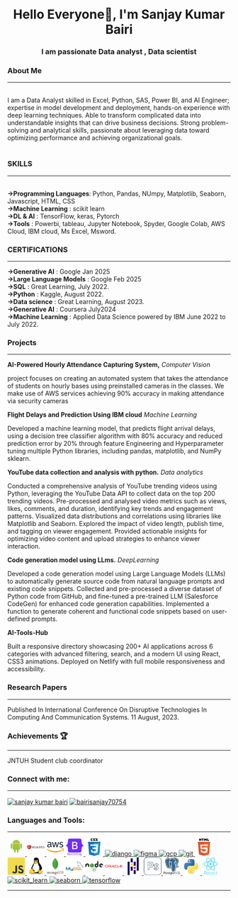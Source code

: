 <h1 align="center">Hello Everyone👋, I'm Sanjay Kumar Bairi</h1>
<h3 align="center">I am passionate Data analyst , Data scientist</h3>
<h3>About Me</h3>
<hr><br>
I am a Data Analyst skilled in Excel, Python, SAS, Power BI, and AI Engineer; expertise in model development and deployment, hands-on experience with deep learning techniques. Able to transform complicated data into understandable insights that can drive business decisions. Strong problem-solving and analytical skills, passionate about leveraging data toward optimizing performance and achieving organizational goals.
<br>
<br>
<h3>  <B>SKILLS</B>  </h3>
<hr><br>
 <b>->Programming Languages</b>: Python, Pandas, NUmpy, Matplotlib, Seaborn, Javascript, HTML, CSS<br>
 <b>->Machine Learning</b>     : scikit learn<br>
 <b>->DL & AI</b>              : TensorFlow, keras, Pytorch <br>
 <b>->Tools</b>                :  Powerbi, tableau, Jupyter Notebook, Spyder, Google Colab, AWS Cloud, IBM cloud, Ms Excel, Msword.<br>

 <h3><B>CERTIFICATIONS</B></h3><hr>


**->Generative AI**    :  Google Jan 2025<br>
**->Large Language Models**   :   Google Feb 2025<br>
**->SQL**              :  Great Learning, July 2022.<br>
**->Python**         :  Kaggle, August 2022.<br>
**->Data science**     :  Great Learning, August 2023.<br>
**->Generative AI**    :  Coursera July2024<br>
**->Machine Learning** :  Applied Data Science powered by IBM  June 2022 to  July 2022.<br>

<h3><B>Projects</B></h3><hr>
<b>AI-Powered Hourly Attendance Capturing System,</b>  <i>Computer Vision</i>
<p>project focuses on creating an automated system that takes the attendance of students on hourly bases using preinstalled cameras in the classes. We make use of AWS services achieving 90% accuracy in making attendance via security cameras</p>

<b>Flight Delays and Prediction Using IBM cloud</b>  <i>Machine Learning</i>
<p>Developed a machine learning model, that predicts flight arrival delays, using a decision tree classifier algorithm with 80% accuracy  and reduced prediction error by 20% through feature Engineering and Hyperparameter tuning multiple Python libraries, including pandas, matplotlib, and NumPy sklearn.<p>

<b>YouTube data collection and analysis with python.</b> <i>Data analytics</i>
<p>Conducted a comprehensive analysis of YouTube trending videos using Python, leveraging the YouTube Data API to collect data on the top 200 trending videos. Pre-processed and analysed video metrics such as views, likes, comments, and duration, identifying key trends and engagement patterns. Visualized data distributions and correlations using libraries like Matplotlib and Seaborn. Explored the impact of video length, publish time, and tagging on viewer engagement. Provided actionable insights for optimizing video content and upload strategies to enhance viewer interaction.</p>

<b>Code generation model using LLms.</b> <i> DeepLearning</i>
<p>Developed a code generation model using Large Language Models (LLMs) to automatically generate source code from natural language prompts and existing code snippets. Collected and pre-processed a diverse dataset of Python code from GitHub, and fine-tuned a pre-trained LLM (Salesforce CodeGen) for enhanced code generation capabilities. Implemented a function to generate coherent and functional code snippets based on user-defined prompts.</p>

<b>AI-Tools-Hub</b>
<p>Built a responsive directory showcasing 200+ AI applications across 6 categories with advanced filtering, search, and a modern UI using React, CSS3 animations. Deployed on Netlify with full mobile responsiveness and accessibility.
</p>



<h3><B>Research Papers</B></h3><hr>
<p>Published In International Conference On Disruptive Technologies In Computing And Communication Systems. 11 August, 2023.</p>

<h3><B></B>Achievements 🏆</h3><hr>
JNTUH Student club coordinator


<h3 align="left">Connect with me:</h3><hr>
<p align="left">
<a href="https://twitter.com/sanjay kumar bairi" target="blank"><img align="center" src="https://raw.githubusercontent.com/rahuldkjain/github-profile-readme-generator/master/src/images/icons/Social/twitter.svg" alt="sanjay kumar bairi" height="30" width="40" /></a>
<a href="https://linkedin.com/in/bairisanjay70754" target="blank"><img align="center" src="https://raw.githubusercontent.com/rahuldkjain/github-profile-readme-generator/master/src/images/icons/Social/linked-in-alt.svg" alt="bairisanjay70754" height="30" width="40" /></a>
</p>

<h3 align="left">Languages and Tools:</h3><hr>
<p align="left"> <a href="https://developer.android.com" target="_blank" rel="noreferrer"> <img src="https://raw.githubusercontent.com/devicons/devicon/master/icons/android/android-original-wordmark.svg" alt="android" width="40" height="40"/> </a> <a href="https://angular.io" target="_blank" rel="noreferrer"> <img src="https://raw.githubusercontent.com/devicons/devicon/master/icons/angularjs/angularjs-original-wordmark.svg" alt="angularjs" width="40" height="40"/> </a> <a href="https://aws.amazon.com" target="_blank" rel="noreferrer"> <img src="https://raw.githubusercontent.com/devicons/devicon/master/icons/amazonwebservices/amazonwebservices-original-wordmark.svg" alt="aws" width="40" height="40"/> </a> <a href="https://getbootstrap.com" target="_blank" rel="noreferrer"> <img src="https://raw.githubusercontent.com/devicons/devicon/master/icons/bootstrap/bootstrap-plain-wordmark.svg" alt="bootstrap" width="40" height="40"/> </a> <a href="https://www.w3schools.com/css/" target="_blank" rel="noreferrer"> <img src="https://raw.githubusercontent.com/devicons/devicon/master/icons/css3/css3-original-wordmark.svg" alt="css3" width="40" height="40"/> </a> <a href="https://www.djangoproject.com/" target="_blank" rel="noreferrer"> <img src="https://cdn.worldvectorlogo.com/logos/django.svg" alt="django" width="40" height="40"/> </a> <a href="https://www.figma.com/" target="_blank" rel="noreferrer"> <img src="https://www.vectorlogo.zone/logos/figma/figma-icon.svg" alt="figma" width="40" height="40"/> </a> <a href="https://cloud.google.com" target="_blank" rel="noreferrer"> <img src="https://www.vectorlogo.zone/logos/google_cloud/google_cloud-icon.svg" alt="gcp" width="40" height="40"/> </a> <a href="https://git-scm.com/" target="_blank" rel="noreferrer"> <img src="https://www.vectorlogo.zone/logos/git-scm/git-scm-icon.svg" alt="git" width="40" height="40"/> </a> <a href="https://www.w3.org/html/" target="_blank" rel="noreferrer"> <img src="https://raw.githubusercontent.com/devicons/devicon/master/icons/html5/html5-original-wordmark.svg" alt="html5" width="40" height="40"/> </a> <a href="https://developer.mozilla.org/en-US/docs/Web/JavaScript" target="_blank" rel="noreferrer"> <img src="https://raw.githubusercontent.com/devicons/devicon/master/icons/javascript/javascript-original.svg" alt="javascript" width="40" height="40"/> </a> <a href="https://www.linux.org/" target="_blank" rel="noreferrer"> <img src="https://raw.githubusercontent.com/devicons/devicon/master/icons/linux/linux-original.svg" alt="linux" width="40" height="40"/> </a> <a href="https://www.mongodb.com/" target="_blank" rel="noreferrer"> <img src="https://raw.githubusercontent.com/devicons/devicon/master/icons/mongodb/mongodb-original-wordmark.svg" alt="mongodb" width="40" height="40"/> </a> <a href="https://www.mysql.com/" target="_blank" rel="noreferrer"> <img src="https://raw.githubusercontent.com/devicons/devicon/master/icons/mysql/mysql-original-wordmark.svg" alt="mysql" width="40" height="40"/> </a> <a href="https://nodejs.org" target="_blank" rel="noreferrer"> <img src="https://raw.githubusercontent.com/devicons/devicon/master/icons/nodejs/nodejs-original-wordmark.svg" alt="nodejs" width="40" height="40"/> </a> <a href="https://www.oracle.com/" target="_blank" rel="noreferrer"><img src="https://raw.githubusercontent.com/devicons/devicon/master/icons/oracle/oracle-original.svg" alt="oracle" width="40" height="40"/> </a> <a href="https://pandas.pydata.org/" target="_blank" rel="noreferrer"> <img src="https://raw.githubusercontent.com/devicons/devicon/2ae2a900d2f041da66e950e4d48052658d850630/icons/pandas/pandas-original.svg" alt="pandas" width="40" height="40"/> </a> <a href="https://www.photoshop.com/en" target="_blank" rel="noreferrer"> <img src="https://raw.githubusercontent.com/devicons/devicon/master/icons/photoshop/photoshop-line.svg" alt="photoshop" width="40" height="40"/> </a> <a href="https://www.postgresql.org" target="_blank" rel="noreferrer"> <img src="https://raw.githubusercontent.com/devicons/devicon/master/icons/postgresql/postgresql-original-wordmark.svg" alt="postgresql" width="40" height="40"/> </a> <a href="https://www.python.org" target="_blank" rel="noreferrer"> <img src="https://raw.githubusercontent.com/devicons/devicon/master/icons/python/python-original.svg" alt="python" width="40" height="40"/> </a> <a href="https://reactjs.org/" target="_blank" rel="noreferrer"> <img src="https://raw.githubusercontent.com/devicons/devicon/master/icons/react/react-original-wordmark.svg" alt="react" width="40" height="40"/> </a> <a href="https://scikit-learn.org/" target="_blank" rel="noreferrer"> <img src="https://upload.wikimedia.org/wikipedia/commons/0/05/Scikit_learn_logo_small.svg" alt="scikit_learn" width="40" height="40"/> </a> <a href="https://seaborn.pydata.org/" target="_blank" rel="noreferrer"> <img src="https://seaborn.pydata.org/_images/logo-mark-lightbg.svg" alt="seaborn" width="40" height="40"/> </a> <a href="https://www.tensorflow.org" target="_blank" rel="noreferrer"><img src="https://www.vectorlogo.zone/logos/tensorflow/tensorflow-icon.svg" alt="tensorflow" width="40" height="40"/> </a> </p><hr>




